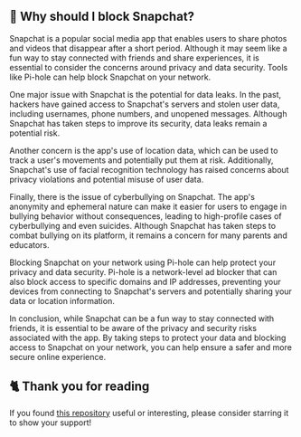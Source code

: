 <!-- [[> SEO
###### Title: Why should I block Snapchat?
###### Description: 
###### Tags: 
###### Canonical: /viewer/info/Why_should_I_block_Snapchat
]]> -->

## 🤔 Why should I block Snapchat?
Snapchat is a popular social media app that enables users to share photos and videos that disappear after a short period.
Although it may seem like a fun way to stay connected with friends and share experiences, it is essential to consider the concerns around privacy and data security.
Tools like Pi-hole can help block Snapchat on your network.

One major issue with Snapchat is the potential for data leaks.
In the past, hackers have gained access to Snapchat's servers and stolen user data, including usernames, phone numbers, and unopened messages.
Although Snapchat has taken steps to improve its security, data leaks remain a potential risk.

Another concern is the app's use of location data, which can be used to track a user's movements and potentially put them at risk.
Additionally, Snapchat's use of facial recognition technology has raised concerns about privacy violations and potential misuse of user data.

Finally, there is the issue of cyberbullying on Snapchat.
The app's anonymity and ephemeral nature can make it easier for users to engage in bullying behavior without consequences, leading to high-profile cases of cyberbullying and even suicides.
Although Snapchat has taken steps to combat bullying on its platform, it remains a concern for many parents and educators.

Blocking Snapchat on your network using Pi-hole can help protect your privacy and data security.
Pi-hole is a network-level ad blocker that can also block access to specific domains and IP addresses, preventing your devices from connecting to Snapchat's servers and potentially sharing your data or location information.

In conclusion, while Snapchat can be a fun way to stay connected with friends, it is essential to be aware of the privacy and security risks associated with the app.
By taking steps to protect your data and blocking access to Snapchat on your network, you can help ensure a safer and more secure online experience.

## 🐈 Thank you for reading
If you found [this repository](https://github.com/sefinek24/Sefinek-Blocklist-Collection) useful or interesting, please consider starring it to show your support!